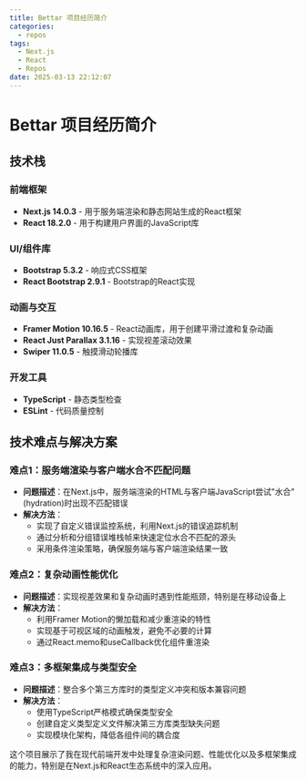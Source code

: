 ```yaml
---
title: Bettar 项目经历简介
categories:
  - repos
tags:
  - Next.js
  - React
  - Repos
date: 2025-03-13 22:12:07
---
```


# Bettar 项目经历简介

## 技术栈

### 前端框架
- **Next.js 14.0.3** - 用于服务端渲染和静态网站生成的React框架
- **React 18.2.0** - 用于构建用户界面的JavaScript库

### UI/组件库
- **Bootstrap 5.3.2** - 响应式CSS框架
- **React Bootstrap 2.9.1** - Bootstrap的React实现

### 动画与交互
- **Framer Motion 10.16.5** - React动画库，用于创建平滑过渡和复杂动画
- **React Just Parallax 3.1.16** - 实现视差滚动效果
- **Swiper 11.0.5** - 触摸滑动轮播库

### 开发工具
- **TypeScript** - 静态类型检查
- **ESLint** - 代码质量控制

## 技术难点与解决方案

### 难点1：服务端渲染与客户端水合不匹配问题
- **问题描述**：在Next.js中，服务端渲染的HTML与客户端JavaScript尝试"水合"(hydration)时出现不匹配错误
- **解决方法**：
  - 实现了自定义错误监控系统，利用Next.js的错误追踪机制
  - 通过分析和分组错误堆栈帧来快速定位水合不匹配的源头
  - 采用条件渲染策略，确保服务端与客户端渲染结果一致

### 难点2：复杂动画性能优化
- **问题描述**：实现视差效果和复杂动画时遇到性能瓶颈，特别是在移动设备上
- **解决方法**：
  - 利用Framer Motion的懒加载和减少重渲染的特性
  - 实现基于可视区域的动画触发，避免不必要的计算
  - 通过React.memo和useCallback优化组件重渲染

### 难点3：多框架集成与类型安全
- **问题描述**：整合多个第三方库时的类型定义冲突和版本兼容问题
- **解决方法**：
  - 使用TypeScript严格模式确保类型安全
  - 创建自定义类型定义文件解决第三方库类型缺失问题
  - 实现模块化架构，降低各组件间的耦合度

这个项目展示了我在现代前端开发中处理复杂渲染问题、性能优化以及多框架集成的能力，特别是在Next.js和React生态系统中的深入应用。